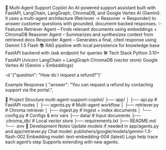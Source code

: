 🚀 Multi-Agent Support Copilot
An AI-powered support assistant built with FastAPI, LangChain, LangGraph, ChromaDB, and Google Vertex AI (Gemini).
It uses a multi-agent architecture (Retriever → Reasoner → Responder) to answer customer questions with grounded, document-backed responses.
✨ Features
Retriever Agent – Finds relevant documents using embeddings + ChromaDB
Reasoner Agent – Summarizes and synthesizes context from retrieved docs
Responder Agent – Generates a final, cited response using Gemini 1.5 Flash
📚 RAG pipeline with local persistence for knowledge base
 FastAPI backend with /ask endpoint for queries
🛠️ Tech Stack
Python 3.10+
FastAPI
Uvicorn
LangChain + LangGraph
ChromaDB (vector store)
Google Vertex AI (Gemini + Embeddings)

-d '{"question": "How do I request a refund?"}'

Example Response
{
  "answer": "You can request a refund by contacting support via the portal.",

📂 Project Structure
multi-agent-support-copilot/
├── app/
│   ├── api.py        # FastAPI routes
│   ├── agents.py     # Multi-agent workflow
│   ├── retriever.py  # Chroma retriever
│   ├── ingest.py     # Ingest + index documents
│   └── config.py     # Configs & env vars
├── data/             # Input documents
├── .chroma_db/       # Local vector store
├── requirements.txt
├── README.md
└── .env
🔧 Development Notes
Update models if needed in app/agents.py and app/retriever.py
Chat model: publishers/google/models/gemini-1.5-flash-002
Embedding model: text-embedding-004 (latest)
Logs help trace each agent’s step
Supports extending with new agents.


